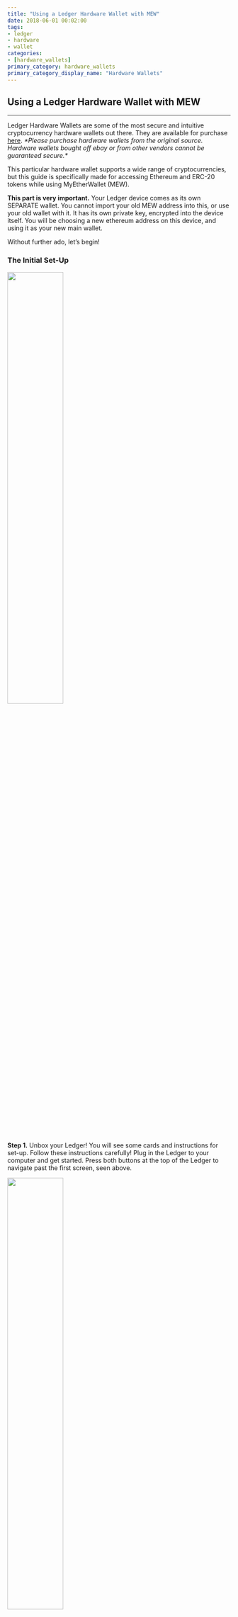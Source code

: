 ```yaml
---
title: "Using a Ledger Hardware Wallet with MEW"
date: 2018-06-01 00:02:00
tags:
- ledger
- hardware
- wallet
categories:
- [hardware_wallets]
primary_category: hardware_wallets
primary_category_display_name: "Hardware Wallets"
---
```


## Using a Ledger Hardware Wallet with MEW
***

Ledger Hardware Wallets are some of the most secure and intuitive cryptocurrency hardware wallets out there. They are available for purchase [here](). 
*\*Please purchase hardware wallets from the original source. Hardware wallets bought off ebay or from other vendors cannot be guaranteed secure.\**

This particular hardware wallet supports a wide range of cryptocurrencies, but this guide is specifically made for accessing Ethereum and ERC-20 tokens while using MyEtherWallet (MEW). 

**This part is very important.** Your Ledger device comes as its own SEPARATE wallet. You cannot import your old MEW address into this, or use your old wallet with it. It has its own private key, encrypted into the device itself. You will be choosing a new ethereum address on this device, and using it as your new main wallet.

Without further ado, let’s begin!



### The Initial Set-Up



<img src="https://github.com/stephenmew/KBimages/blob/master/welcome.jpg?raw=true" width="50%">



**Step 1.** Unbox your Ledger! You will see some cards and instructions for set-up. Follow these instructions carefully! Plug in the Ledger to your computer and get started. Press both buttons at the top of the Ledger to navigate past the first screen, seen above. 



<img src="https://github.com/stephenmew/KBimages/blob/master/configure-as-new-device.jpg?raw=true" width="50%">



**Step 2.** There are two buttons on the Ledger. Use these to navigate the device. When setting up your new device for the first time, choose the button on the right to select the check mark, indicating ‘yes’.



<img src="https://github.com/stephenmew/KBimages/blob/master/choose-pin.jpg?raw=true" width="50%">



**Step 3.** Set up a PIN code to access your Ledger. Make it something that is very easy to remember for you. Write it down in a couple places. Remember it!! This is how you will unlock your Ledger everytime you want to access it. The PIN code must be between 4 and 8 characters, and it can be changed after set-up. However, if you get the PIN code wrong three times in a row, the device will reset. Be careful!



<img src="https://github.com/stephenmew/KBimages/blob/master/write-down-recovery.jpg?raw=true" width="50%">



**Step 4.** This is one of the most important steps. Do not write this phrase down on your computer, do not take a picture of the phrase. Make sure you write down your 24 seed words in multiple places. DO NOT LOSE THEM. If you lose these words, you’ve lost all your cryptocurrency. Ledger provides cards for you to write them down for remembering, but I suggest writing them down in one extra place as well. Again, do not write this phrase down on your computer. Use pen and paper.



<img src="https://github.com/stephenmew/KBimages/blob/master/device-ready.jpg?raw=true" width="50%">



**Step 5.** Great, your device is now ready! Now let’s figure out how to use it with MyEtherWallet.



### Using Ledger with MEW



<img src="https://github.com/stephenmew/KBimages/blob/master/ethereum-app.jpg?raw=true" width="50%">



**Step 1.** Attach and unlock your Ledger device. You should see a few different sections to choose from, choose the Ethereum section as shown above. Click both buttons to open it.



<img src="https://github.com/stephenmew/KBimages/blob/master/ethereum-settings.jpg?raw=true" width="50%">



**Step 2.** Click into this Setting section with both buttons.



**Step 3.** You will see “Contract Data” in this section. Make sure this option is turned to “Yes”.



**Step 4.** Good job, it’s all ready now! Head back to the “Ethereum” section and leave your Ledger alone for a moment. Let’s head to MEW!



<img src="https://github.com/stephenmew/KBimages/blob/master/MEW1.png?raw=true" width="75%">



**Step 5.** Check the URL for the “MyEtherWallet Inc [US]” SSL certification to make sure you’re on our real, secure site. Are you? Great! Head to ‘Access My Wallet’ and choose the option that says ‘Hardware’. Click the ‘Ledger Wallet’ option, and choose ‘Connect With Your Device’ with your Ledger device still attached, unlocked, and ready.



<img src="https://github.com/stephenmew/KBimages/blob/master/MEW2.png?raw=true" width="70%">

<img src="https://github.com/stephenmew/KBimages/blob/master/Ledger1.png?raw=true" width="70%">



**Step 6.** A screen showing different networks and derivation paths should appear. Choose which network you’d like to connect to, and which path you’d like to use. For regular ETH usage, you should be on an ETH network, under the Ethereum derivation path. You can also access other networks, such as Ethereum Classic (ETC), by choosing the related network path. 



<img src="https://github.com/stephenmew/KBimages/blob/master/Ledger2.png?raw=true" width="41.3%"><img src="https://github.com/stephenmew/KBimages/blob/master/Ledger3.png?raw=true" width="50%">



**Step 7.** You will see a list of addresses. These are your new addresses to choose from for your main wallet! Choose one out of the five that you like. (Most people choose the first one, but you don’t have to.)



<img src="https://github.com/stephenmew/KBimages/blob/master/LEdger4.png?raw=true" width="50%">



**Step 8.** You should now be taken to a screen that looks very similar to your old wallet’s access screen. Great job! You’re officially using your new Ledger hardware wallet! 



### What About My Old Wallet???

If you are coming from an old wallet and want your ETH and tokens on your new, secure Ledger address, you will need to send your funds to your new address through a regular transaction. This can be achieved by accessing your old wallet through MEWconnect, MetaMask, Keystore file, or private key (however you usually did it before the Ledger). From here, send your ETH and tokens to your new Ledger address, ready to be accessed in a more secure fashion.

Please be advised ETH will be required for gas to move any tokens held in your old wallet. We recommend holding .01 ETH to cover 2 - 3 transactions.



### How Do I Restore My Ledger to a New Device?

Ledger made a clear and easy to follow guide on how to restore your Ledger device [here](https://support.ledger.com/hc/en-us/articles/360005434914-Restore-from-recovery-phrase).



### Troubleshooting

Most issues with the Ledger can be fixed by performing a hard refresh (using CTRL+F5), making sure Contract Data is turned to ‘Yes’, confirming that all the firmware is updated to its latest release, and trying a new connecting cable. 
 
If these troubleshooting options did not fix your issue, MEW has an extensive knowledge base that you can find [here](). There is a big chance that it's already listed under ‘Common Issues’. If not, feel free to contact us at support@myetherwallet.com. We are always happy to help!
